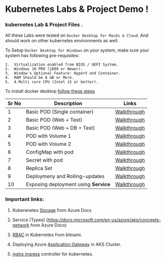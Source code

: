 # Kubernetes Labs & Project Demo ! 

### kubernetes Lab & Project Files . 

All these Labs were tested on `Docker Desktop for MacOs & Cloud`. And should work on other kubernetes environments as well. 

To Setup `Docker Desktop for Windows` on your system, make sure your system has following pre-requisites:

    1.  Virtualization enabled from BIOS / UEFI System.
    2.  Windows 10 PRO (1809 or Newer).
    3.  Window's Optional Feature: HyperV and Container.
    4.  RAM Should be 8 GB or More.
    5.  A Multi core CPU (Intel i5 or better). 

To install docker desktop [follow these steps](https://docs.docker.com/docker-for-windows/install/)

Sr No | Description | Links
------|-------------|------
1   | Basic POD (Single container) | [Walkthrough](./Lab01-pod/Readme.md)
2   | Basic POD (Web + Test) | [Walkthrough](./Lab02-pod/Readme.md)
3   | Basic POD (Web + DB + Test) | [Walkthrough](./Lab03-pod/Readme.md) 
4   | POD with Volume 1 | [Walkthrough](./04-volume-pod/Readme.md) 
5   | POD with Volume 2 | [Walkthrough](./05-volume-pod/Readme.md) 
6   | ConfigMap with pod | [Walkthrough](./06-configmap/Readme.md) 
7   | Secret with pod | [Walkthrough](./07-secrets/Readme.md) 
8   | Replica Set  | [Walkthrough](./08-replicaset/Readme.md) 
9   | Deploymeny and Rolling-updates | [Walkthrough](./09-deployment/Readme.md) 
10  | Exposing deployment using **Service** | [Walkthrough](./10-service/Readme.md) 


### Important links:
1. Kuberenetes [Storage](https://docs.microsoft.com/en-us/azure/aks/concepts-storage) from Azure Docs 

2. Service [Types] (https://docs.microsoft.com/en-us/azure/aks/concepts-network from Azure Docs)

3. [RBAC](https://docs.bitnami.com/kubernetes/how-to/configure-rbac-in-your-kubernetes-cluster/) in Kubernetes from bitnami.

4.  Deploying Azure [Application Gateway](https://github.com/Azure/application-gateway-kubernetes-ingress/blob/master/docs/setup/install-existing.md) in AKS Cluster. 

5.  [nginx ingress](https://www.nginx.com/products/nginx/kubernetes-ingress-controller) controller for kubernetes.
